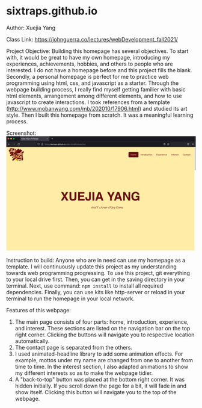 # sixtraps.github.io

Author: Xuejia Yang

Class Link: https://johnguerra.co/lectures/webDevelopment_fall2021/

Project Objective:
Building this homepage has several objectives. To start with, it would be great to have my own homepage, introducing my experiences, achievements,
hobbies, and others to people who are interested. I do not have a homepage before and this project fills the blank. Secondly, a personal homepage
is perfect for me to practice web programming using html, css, and javascript as a starter. Through the webpage building process, I really find
myself getting familier with basic html elements, arrangement among different elements, and how to use javascript to create interactions. I took
references from a template (http://www.mobanwang.com/mb/202010/17906.html) and studied its art style. Then I built this homepage from scratch. It
was a meaningful learning process.

Screenshot: ![screenshot_homepage_xuejiayang](./images/screenshot_homepage.png)

Instruction to build:
Anyone who are in need can use my homepage as a template. I will continuously update this project as my understanding towards web programming
progressing.
To use this project, git everything to your local drive first. Then, you can get in the saving directory in your terminal. Next, use command:
`npm install` to install all required dependencies. Finally, you can use kits like http-server or reload in your terminal to run the homepage
in your local network.

Features of this webpage:

1. The main page consists of four parts: home, introduction, experience, and interest. These sections are listed on the navigation bar on the top
   right corner. Clicking the buttons will navigate you to respective location automatically.
2. The contact page is separated from the others.
3. I used animated-headline library to add some animation effects. For example, mottos under my name are changed from one to another from time to
   time. In the interest section, I also adapted animations to show my different interests so as to make the webpage tidier.
4. A "back-to-top" button was placed at the bottom right corner. It was hidden initially. If you scroll down the page for a bit, it will fade in
   and show itself. Clicking this button will navigate you to the top of the webpage.
